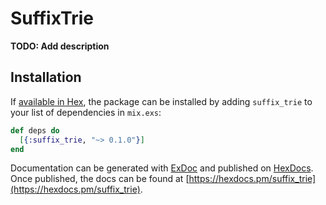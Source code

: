 # SuffixTrie

**TODO: Add description**

## Installation

If [available in Hex](https://hex.pm/docs/publish), the package can be installed
by adding `suffix_trie` to your list of dependencies in `mix.exs`:

```elixir
def deps do
  [{:suffix_trie, "~> 0.1.0"}]
end
```

Documentation can be generated with [ExDoc](https://github.com/elixir-lang/ex_doc)
and published on [HexDocs](https://hexdocs.pm). Once published, the docs can
be found at [https://hexdocs.pm/suffix_trie](https://hexdocs.pm/suffix_trie).

